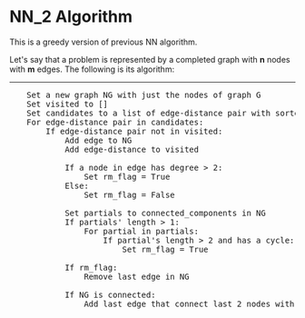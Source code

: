 # NN_2 Algorithm

This is a greedy version of previous NN algorithm.

Let's say that a problem is represented by a completed graph with **n** nodes with **m** edges. The following is its algorithm:

---

<pre style="padding-left: 30px">
Set a new graph NG with just the nodes of graph G
Set visited to []
Set candidates to a list of edge-distance pair with sorted distance
For edge-distance pair in candidates:
    If edge-distance pair not in visited:
        Add edge to NG
        Add edge-distance to visited

        If a node in edge has degree > 2:
            Set rm_flag = True
        Else:
            Set rm_flag = False

        Set partials to connected_components in NG
        If partials' length > 1:
            For partial in partials:
                If partial's length > 2 and has a cycle:
                    Set rm_flag = True
        
        If rm_flag:
            Remove last edge in NG
        
        If NG is connected:
            Add last edge that connect last 2 nodes with degree = 1
</pre>